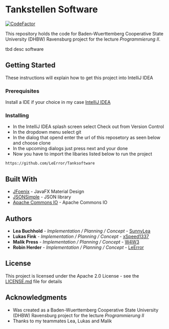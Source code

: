 # Tankstellen Software

[![CodeFactor](https://www.codefactor.io/repository/github/leerror/tanksoftware/badge)](https://www.codefactor.io/repository/github/leerror/tanksoftware)

This repository holds the code for Baden-Wuerttemberg Cooperative State University (DHBW) Ravensburg project for the lecture *Programmierung II*.

tbd desc software

## Getting Started

These instructions will explain how to get this project into IntelliJ IDEA

### Prerequisites

Install a IDE if your choice in my case [IntelliJ IDEA](https://www.jetbrains.com/idea/)

### Installing

* In the IntelliJ IDEA splash screen select Check out from Version Control
* In the dropdown menu select git 
* In the dialog that opend enter the url of this reposetory as seen below and choose clone
* In the upcoming dialogs just press next and your done
* Now you have to import the libaries listed below to run the project

```
https://github.com/LeError/Tanksoftware
```

## Built With

* [JFoenix](http://www.jfoenix.com/) - JavaFX Material Design
* [JSONSimple](https://code.google.com/archive/p/json-simple/) - JSON library 
* [Apache Commons IO](https://commons.apache.org/proper/commons-io/) - Apache Commons IO

## Authors

* **Lea Buchhold** - *Implementation / Planning / Concept* - [SunnyLea](https://github.com/SunnyLea)
* **Lukas Fink** - *Implementation / Planning / Concept* - [xSpeed1337](https://github.com/xSpeed1337)
* **Malik Press** - *Implementation / Planning / Concept* - [W4W3](https://github.com/W4W3)
* **Robin Herder** - *Implementation / Planning / Concept* - [LeError](https://github.com/LeError)

## License

This project is licensed under the Apache 2.0 License - see the [LICENSE.md](LICENSE.md) file for details

## Acknowledgments

* Was created as a Baden-Wuerttemberg Cooperative State University (DHBW) Ravensburg project for the lecture *Programmierung II*
* Thanks to my teammates Lea, Lukas and Malik 
